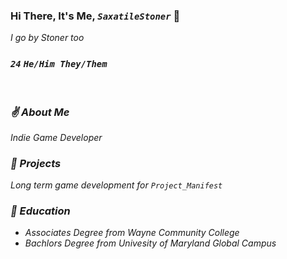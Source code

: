<!--
**SaxatileStoner/SaxatileStoner** is a ✨ _special_ ✨ repository because its `README.md` (this file) appears on your GitHub profile.

Here are some ideas to get you started:

- 🔭 I’m currently working on ...
- 🌱 I’m currently learning ...
- 👯 I’m looking to collaborate on ...
- 🤔 I’m looking for help with ...
- 💬 Ask me about ...
- 📫 How to reach me: ...
- 😄 Pronouns: ...
- ⚡ Fun fact: ...
-->

### Hi There, It's Me, <i>`SaxatileStoner`</i> 👋
<i>I go by Stoner too<i/>

### <b>`24`</b> <i>`He/Him They/Them`</i>

<br>

### ✌️ About Me

Indie Game Developer

### 🔭 Projects

Long term game development for `Project_Manifest`

### 🏫 Education

<ul>
    <li>Associates Degree from Wayne Community College</li>
    <li>Bachlors Degree from Univesity of Maryland Global Campus</li>
</ul>

<br>
